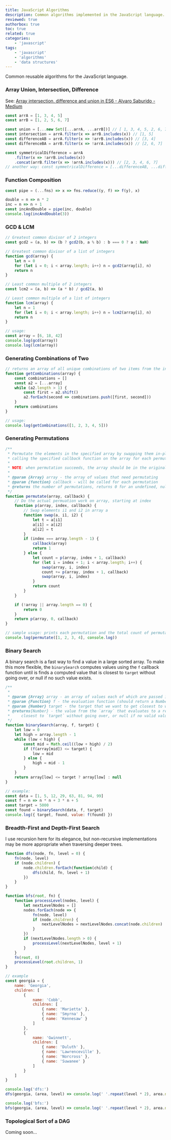 ```yaml
---
title: JavaScript Algorithms
description: Common algorithms implemented in the JavaScript language.
reviewed: true
authorbox: true
toc: true
related: true
categories:
    - 'javascript'
tags:
    - 'javascript'
    - 'algorithms'
    - 'data structures'
---
```


Common reusable algorithms for the JavaScript language.

<!--more-->

### Array Union, Intersection, Difference

See: [Array intersection, difference and union in ES6 - Alvaro Saburido - Medium](https://medium.com/@alvaro.saburido/set-theory-for-arrays-in-es6-eb2f20a61848)

```javascript
const arrA = [1, 3, 4, 5]
const arrB = [1, 2, 5, 6, 7]

const union = [...new Set([...arrA, ...arrB])] // [ 1, 3, 4, 5, 2, 6, 7
const intersection = arrA.filter(x => arrB.includes(x)) // [1, 5]
const differenceAB = arrA.filter(x => !arrB.includes(x)) // [3, 4]
const differenceBA = arrB.filter(x => !arrA.includes(x)) // [2, 6, 7]

const symmetricalDifference = arrA
    .filter(x => !arrB.includes(x))
    .concat(arrB.filter(x => !arrA.includes(x))) // [2, 3, 4, 6, 7]
// another way: const symmetricalDifference = [...differenceAB, ...differenceBA]
```

### Function Composition

```javascript
const pipe = (...fns) => x => fns.reduce((y, f) => f(y), x)

double = n => n * 2
inc = n => n + 1
const incAndDouble = pipe(inc, double)
console.log(incAndDouble(3))
```

### GCD & LCM

```js
// Greatest common divisor of 2 integers
const gcd2 = (a, b) => (b ? gcd2(b, a % b) : b === 0 ? a : NaN)

// Greatest common divisor of a list of integers
function gcd(array) {
    let n = 0
    for (let i = 0; i < array.length; i++) n = gcd2(array[i], n)
    return n
}

// Least common multiple of 2 integers
const lcm2 = (a, b) => (a * b) / gcd2(a, b)

// Least common multiple of a list of integers
function lcm(array) {
    let n = 1
    for (let i = 0; i < array.length; i++) n = lcm2(array[i], n)
    return n
}

// usage:
const array = [6, 18, 42]
console.log(gcd(array))
console.log(lcm(array))
```

### Generating Combinations of Two

```js
// returns an array of all unique combinations of two items from the input array
function getCombinations(array) {
    const combinations = []
    const a2 = [...array]
    while (a2.length > 1) {
        const first = a2.shift()
        a2.forEach(second => combinations.push([first, second]))
    }
    return combinations
}

// usage:
console.log(getCombinations([1, 2, 3, 4, 5]))
```

### Generating Permutations

```js
/**
 * Permutate the elements in the specified array by swapping them in-place and
 * calling the specified callback function on the array for each permutation.
 *
 * NOTE: when permutation succeeds, the array should be in the original state on exit!
 *
 * @param {Array} array - the array of values that need permutating
 * @param {function} callback - will be called for each permutation
 * @returns the number of permutations, returns 0 for an undefined, null, or empty array
 */
function permutate(array, callback) {
    // Do the actual permuation work on array, starting at index
    function p(array, index, callback) {
        // Swap elements i1 and i2 in array a
        function swap(a, i1, i2) {
            let t = a[i1]
            a[i1] = a[i2]
            a[i2] = t
        }
        if (index === array.length - 1) {
            callback(array)
            return 1
        } else {
            let count = p(array, index + 1, callback)
            for (let i = index + 1; i < array.length; i++) {
                swap(array, i, index)
                count += p(array, index + 1, callback)
                swap(array, i, index)
            }
            return count
        }
    }

    if (!array || array.length == 0) {
        return 0
    }
    return p(array, 0, callback)
}

// sample usage: prints each permutation and the total count of permutations
console.log(permutate([1, 2, 3, 4], console.log))
```

### Binary Search

A binary search is a fast way to find a value in a large sorted array. To make this more flexible, the `binarySearch` computes values using the `f` callback function until is finds a computed value that is closest to `target` without going over, or null if no such value exists.

```js
/**
 *
 * @param {Array} array - an array of values each of which are passed into `f`
 * @param {Function} f - the evaluation function (should return a Number)
 * @param {Number} target - the target that we want to get closest to without going over
 * @returns{Number} - the value from the `array` that evaluates to a result that is
 *     closest to `target` without going over, or null if no valid value was found.
 */
function binarySearch(array, f, target) {
    let low = 0
    let high = array.length - 1
    while (low < high) {
        const mid = Math.ceil((low + high) / 2)
        if (f(array[mid]) <= target) {
            low = mid
        } else {
            high = mid - 1
        }
    }
    return array[low] <= target ? array[low] : null
}

// example:
const data = [1, 5, 12, 29, 63, 81, 94, 99]
const f = n => n * n + 3 * n + 5
const target = 5000
const found = binarySearch(data, f, target)
console.log({ target, found, value: f(found) })
```

### Breadth-First and Depth-First Search

I use recursion here for its elegance, but non-recursive implementations may be more appropriate when traversing deeper trees.

```js
function dfs(node, fn, level = 0) {
    fn(node, level)
    if (node.children) {
        node.children.forEach(function(child) {
            dfs(child, fn, level + 1)
        })
    }
}

function bfs(root, fn) {
    function processLevel(nodes, level) {
        let nextLevelNodes = []
        nodes.forEach(node => {
            fn(node, level)
            if (node.children) {
                nextLevelNodes = nextLevelNodes.concat(node.children)
            }
        })
        if (nextLevelNodes.length > 0) {
            processLevel(nextLevelNodes, level + 1)
        }
    }
    fn(root, 0)
    processLevel(root.children, 1)
}

// example
const georgia = {
    name: 'Georgia',
    children: [
        {
            name: 'Cobb',
            children: [
                { name: 'Marietta' },
                { name: 'Smyrna' },
                { name: 'Kennesaw' }
            ]
        },
        {
            name: 'Gwinnett',
            children: [
                { name: 'Duluth' },
                { name: 'Lawrenceville' },
                { name: 'Norcross' },
                { name: 'Suwanee' }
            ]
        }
    ]
}

console.log('dfs:')
dfs(georgia, (area, level) => console.log(' '.repeat(level * 2), area.name))

console.log('bfs:')
bfs(georgia, (area, level) => console.log(' '.repeat(level * 2), area.name))
```

### Topological Sort of a DAG

Coming soon...
